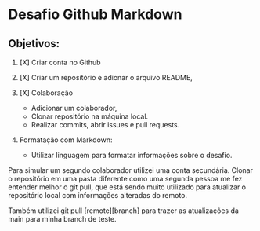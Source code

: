 # Desafio Github Markdown

## Objetivos:

1. [X] Criar conta no Github
2. [X] Criar um repositório e adionar o arquivo README,

3. [X] Colaboração 

    * Adicionar um colaborador,
    * Clonar repositório na máquina local.
    * Realizar commits, abrir issues e pull requests.

4. Formatação com Markdown: 

    * Utilizar linguagem para formatar informações sobre o desafio.

Para simular um segundo colaborador utilizei uma conta secundária. Clonar o repositório em uma pasta diferente como uma segunda pessoa me fez entender melhor o git pull, que está sendo muito utilizado para atualizar o repositório local com informações alteradas do remoto.

Também utilizei git pull [remote][branch] para trazer as atualizações da main para minha branch de teste.